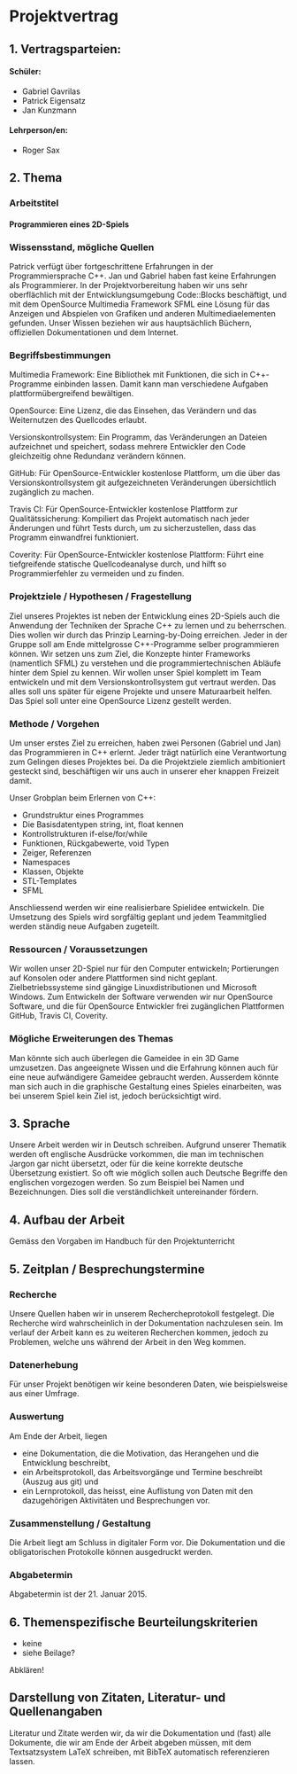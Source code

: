 # Projektvertrag

## 1. Vertragsparteien:

#### Schüler:
* Gabriel Gavrilas
* Patrick Eigensatz
* Jan Kunzmann

#### Lehrperson/en:
* Roger Sax

## 2. Thema
### Arbeitstitel

#### Programmieren eines 2D-Spiels


### Wissensstand, mögliche Quellen
Patrick verfügt über fortgeschrittene Erfahrungen in der Programmiersprache C++. Jan und Gabriel haben fast keine Erfahrungen als Programmierer. In der Projektvorbereitung haben wir uns sehr oberflächlich mit der Entwicklungsumgebung Code::Blocks beschäftigt, und mit dem OpenSource Multimedia Framework SFML eine Lösung für das Anzeigen und Abspielen von Grafiken und anderen Multimediaelementen gefunden. Unser Wissen beziehen wir aus hauptsächlich Büchern, offiziellen Dokumentationen und dem Internet.

### Begriffsbestimmungen
Multimedia Framework:
	Eine Bibliothek mit Funktionen, die sich in C++-Programme einbinden lassen. Damit kann man verschiedene Aufgaben plattformübergreifend bewältigen.

OpenSource:
	Eine Lizenz, die das Einsehen, das Verändern und das Weiternutzen des Quellcodes erlaubt.

Versionskontrollsystem:
	Ein Programm, das Veränderungen an Dateien aufzeichnet und speichert, sodass mehrere Entwickler den Code gleichzeitig ohne Redundanz verändern können.

GitHub:
	Für OpenSource-Entwickler kostenlose Plattform, um die über das Versionskontrollsystem git aufgezeichneten Veränderungen übersichtlich zugänglich zu machen.

Travis CI:
	Für OpenSource-Entwickler kostenlose Plattform zur Qualitätssicherung: Kompiliert das Projekt automatisch nach jeder Änderungen und führt Tests durch, um zu sicherzustellen, dass das Programm einwandfrei funktioniert.

Coverity:
        Für OpenSource-Entwickler kostenlose Plattform: Führt eine tiefgreifende statische Quellcodeanalyse durch, und hilft so Programmierfehler zu vermeiden und zu finden.

### Projektziele / Hypothesen / Fragestellung
Ziel unseres Projektes ist neben der Entwicklung eines 2D-Spiels auch die Anwendung der Techniken der Sprache C++ zu lernen und zu beherrschen. Dies wollen wir durch das Prinzip Learning-by-Doing erreichen. Jeder in der Gruppe soll am Ende mittelgrosse C++-Programme selber programmieren können. Wir setzen uns zum Ziel, die Konzepte hinter Frameworks (namentlich SFML) zu verstehen und die programmiertechnischen Abläufe hinter dem Spiel zu kennen. Wir wollen unser Spiel komplett im Team entwickeln und mit dem Versionskontrollsystem gut vertraut werden. Das alles soll uns später für eigene Projekte und unsere Maturaarbeit helfen. Das Spiel soll unter eine OpenSource Lizenz gestellt werden.

### Methode / Vorgehen
Um unser erstes Ziel zu erreichen, haben zwei Personen (Gabriel und Jan) das Programmieren in C++ erlernt.
Jeder trägt natürlich eine Verantwortung zum Gelingen dieses Projektes bei. Da die Projektziele ziemlich ambitioniert gesteckt sind, beschäftigen wir uns auch in unserer eher knappen Freizeit damit.

Unser Grobplan beim Erlernen von C++:

* Grundstruktur eines Programmes
* Die Basisdatentypen string, int, float kennen
* Kontrollstrukturen if-else/for/while
* Funktionen, Rückgabewerte, void Typen
* Zeiger, Referenzen
* Namespaces
* Klassen, Objekte
* STL-Templates
* SFML

Anschliessend werden wir eine realisierbare Spielidee entwickeln. Die Umsetzung des Spiels wird sorgfältig geplant und jedem Teammitglied werden ständig neue Aufgaben zugeteilt.

### Ressourcen / Voraussetzungen
Wir wollen unser 2D-Spiel nur für den Computer entwickeln; Portierungen auf Konsolen oder andere Plattformen sind nicht geplant. Zielbetriebssysteme sind gängige Linuxdistributionen und Microsoft Windows. Zum Entwickeln der Software verwenden wir nur OpenSource Software, und die für OpenSource Entwickler frei zugänglichen Plattformen GitHub, Travis CI, Coverity.

### Mögliche Erweiterungen des Themas
Man könnte sich auch überlegen die Gameidee in ein 3D Game umzusetzen. Das angeeignete Wissen und die Erfahrung können auch für eine neue aufwändigere Gameidee gebraucht werden. Ausserdem könnte man sich auch in die graphische Gestaltung eines Spieles einarbeiten, was bei unserem Spiel kein Ziel ist, jedoch berücksichtigt wird.

## 3. Sprache
Unsere Arbeit werden wir in Deutsch schreiben. Aufgrund unserer Thematik
werden oft englische Ausdrücke vorkommen, die man im technischen Jargon
gar nicht übersetzt, oder für die keine korrekte deutsche Übersetzung existiert.
So oft wie möglich sollen auch Deutsche Begriffe den englischen vorgezogen werden. So zum Beispiel bei Namen und Bezeichnungen. Dies soll die verständlichkeit untereinander fördern.

## 4. Aufbau der Arbeit
Gemäss den Vorgaben im Handbuch für den Projektunterricht

## 5. Zeitplan / Besprechungstermine

### Recherche
Unsere Quellen haben wir in unserem Rechercheprotokoll festgelegt.
Die Recherche wird wahrscheinlich in der Dokumentation nachzulesen sein.
Im verlauf der Arbeit kann es zu weiteren Recherchen kommen,
jedoch zu Problemen, welche uns während der Arbeit in den Weg kommen.

### Datenerhebung
Für unser Projekt benötigen wir keine besonderen Daten, wie beispielsweise
aus einer Umfrage.

### Auswertung
Am Ende der Arbeit, liegen
 * eine Dokumentation, die die Motivation, das Herangehen und die Entwicklung beschreibt,
 * ein Arbeitsprotokoll, das Arbeitsvorgänge und Termine beschreibt (Auszug aus git) und
 * ein Lernprotokoll, das heisst, eine Auflistung von Daten mit den dazugehörigen
   Aktivitäten und Besprechungen vor.

### Zusammenstellung / Gestaltung
Die Arbeit liegt am Schluss in digitaler Form vor. Die Dokumentation
und die obligatorischen Protokolle können ausgedruckt werden.

### Abgabetermin
Abgabetermin ist der 21. Januar 2015.

## 6. Themenspezifische Beurteilungskriterien
* keine
* siehe Beilage?

Abklären!

## Darstellung von Zitaten, Literatur- und Quellenangaben
Literatur und Zitate werden wir, da wir die Dokumentation und (fast)
alle Dokumente, die wir am Ende der Arbeit abgeben müssen, mit dem Textsatzsystem LaTeX
schreiben, mit BibTeX automatisch referenzieren lassen.
